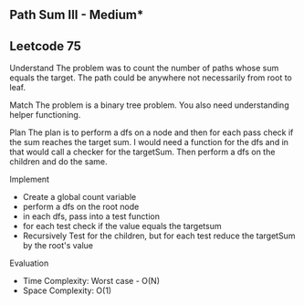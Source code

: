 ## Path Sum III - Medium*
## Leetcode 75

Understand
The problem was to count the number of paths whose sum equals the target. The path could be anywhere not necessarily from root to leaf.

Match
The problem is a binary tree problem. You also need understanding helper functioning.

Plan
The plan is to perform a dfs on a node and then for each pass check if the sum reaches the target sum. I would need a function for the dfs and in that would call a checker for the targetSum. Then perform a dfs on the children and do the same.

Implement
- Create a global count variable
- perform a dfs on the root node
- in each dfs, pass into a test function
- for each test check if the value equals the targetsum
- Recursively Test for the children, but for each test reduce the targetSum by the root's value

Evaluation
- Time Complexity: Worst case - O(N)
- Space Complexity: O(1)